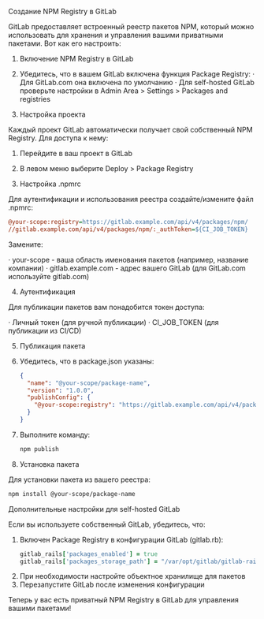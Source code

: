 Создание NPM Registry в GitLab

GitLab предоставляет встроенный реестр пакетов NPM, который можно использовать для хранения и управления вашими приватными пакетами. Вот как его настроить:

1. Включение NPM Registry в GitLab

1. Убедитесь, что в вашем GitLab включена функция Package Registry:
   · Для GitLab.com она включена по умолчанию
   · Для self-hosted GitLab проверьте настройки в Admin Area > Settings > Packages and registries

2. Настройка проекта

Каждый проект GitLab автоматически получает свой собственный NPM Registry. Для доступа к нему:

1. Перейдите в ваш проект в GitLab
2. В левом меню выберите Deploy > Package Registry

3. Настройка .npmrc

Для аутентификации и использования реестра создайте/измените файл .npmrc:

```ini
@your-scope:registry=https://gitlab.example.com/api/v4/packages/npm/
//gitlab.example.com/api/v4/packages/npm/:_authToken=${CI_JOB_TOKEN}
```

Замените:

· your-scope - ваша область именования пакетов (например, название компании)
· gitlab.example.com - адрес вашего GitLab (для GitLab.com используйте gitlab.com)

4. Аутентификация

Для публикации пакетов вам понадобится токен доступа:

· Личный токен (для ручной публикации)
· CI_JOB_TOKEN (для публикации из CI/CD)

5. Публикация пакета

1. Убедитесь, что в package.json указаны:
   ```json
   {
     "name": "@your-scope/package-name",
     "version": "1.0.0",
     "publishConfig": {
       "@your-scope:registry": "https://gitlab.example.com/api/v4/packages/npm/"
     }
   }
   ```
2. Выполните команду:
   ```bash
   npm publish
   ```

6. Установка пакета

Для установки пакета из вашего реестра:

```bash
npm install @your-scope/package-name
```

Дополнительные настройки для self-hosted GitLab

Если вы используете собственный GitLab, убедитесь, что:

1. Включен Package Registry в конфигурации GitLab (gitlab.rb):
   ```ruby
   gitlab_rails['packages_enabled'] = true
   gitlab_rails['packages_storage_path'] = "/var/opt/gitlab/gitlab-rails/shared/packages"
   ```
2. При необходимости настройте объектное хранилище для пакетов
3. Перезапустите GitLab после изменения конфигурации

Теперь у вас есть приватный NPM Registry в GitLab для управления вашими пакетами!